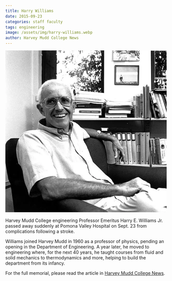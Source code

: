 ```yaml
---
title: Harry Williams
date: 2015-09-23
categories: staff faculty
tags: engineering
image: /assets/img/harry-williams.webp
author: Harvey Mudd College News
---
```

![Harry Williams](/assets/img/harry-williams.webp)

Harvey Mudd College engineering Professor Emeritus Harry E. Williams Jr. passed away suddenly at Pomona Valley Hospital on Sept. 23 from complications following a stroke.

Williams joined Harvey Mudd in 1960 as a professor of physics, pending an opening in the Department of Engineering. A year later, he moved to engineering where, for the next 40 years, he taught courses from fluid and solid mechanics to thermodynamics and more, helping to build the department from its infancy.

For the full memorial, please read the article in [Harvey Mudd College News](https://www.hmc.edu/about-hmc/2015/10/01/college-mourns-loss-of-engineering-professor-harry-williams/).
